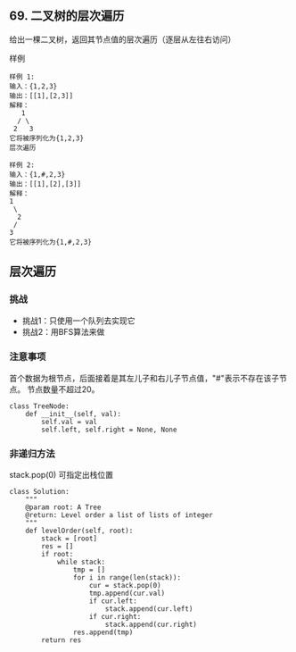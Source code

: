 ## 69. 二叉树的层次遍历
给出一棵二叉树，返回其节点值的层次遍历（逐层从左往右访问）

样例
```
样例 1:
输入：{1,2,3}
输出：[[1],[2,3]]
解释：
   1
  / \
 2   3
它将被序列化为{1,2,3}
层次遍历

样例 2:
输入：{1,#,2,3}
输出：[[1],[2],[3]]
解释：
1
 \
  2
 /
3
它将被序列化为{1,#,2,3}
```   
## 层次遍历
### 挑战
+ 挑战1：只使用一个队列去实现它
+ 挑战2：用BFS算法来做

### 注意事项
首个数据为根节点，后面接着是其左儿子和右儿子节点值，"#"表示不存在该子节点。
节点数量不超过20。


```
class TreeNode:
    def __init__(self, val):
        self.val = val
        self.left, self.right = None, None
```

### 非递归方法
stack.pop(0) 可指定出栈位置
```
class Solution:
    """
    @param root: A Tree
    @return: Level order a list of lists of integer
    """
    def levelOrder(self, root):
        stack = [root]
        res = []
        if root:
            while stack:
                tmp = []
                for i in range(len(stack)):
                    cur = stack.pop(0)
                    tmp.append(cur.val)
                    if cur.left:
                        stack.append(cur.left)
                    if cur.right:
                        stack.append(cur.right)
                res.append(tmp)
        return res
```
